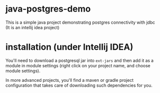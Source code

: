 # java-postgres-demo
This is a simple java project demonstrating postgres connectivity with jdbc 
(It is an intellij idea project)




# installation (under Intellij IDEA)
You'll need to download a postgresql jar into `ext-jars` and then add it as a module in module settings (right click on your project name, and choose module settings).

In more advanced projects, you'll find a maven or gradle project configuration that takes care of downloading such dependencies for you.